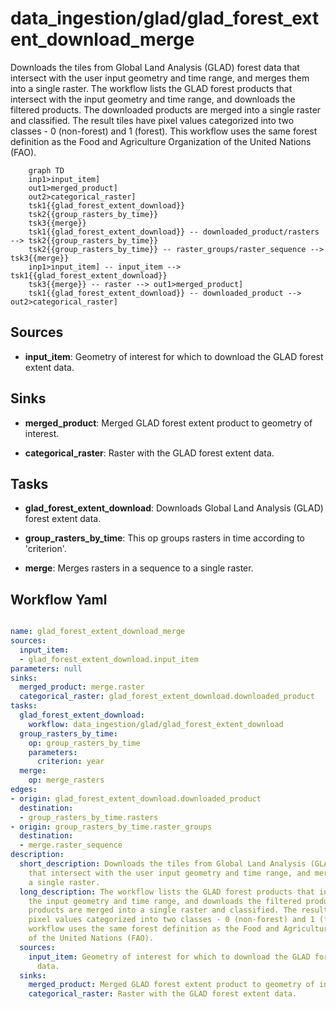 # data_ingestion/glad/glad_forest_extent_download_merge

Downloads the tiles from Global Land Analysis (GLAD) forest data that intersect with the user input geometry and time range, and merges them into a single raster. The workflow lists the GLAD forest products that intersect with the input geometry and time range, and downloads the filtered products. The downloaded products are merged into a single raster and classified. The result tiles have pixel values categorized into two classes - 0 (non-forest) and 1 (forest). This workflow uses the same forest definition as the Food and Agriculture Organization of the United Nations (FAO).

```{mermaid}
    graph TD
    inp1>input_item]
    out1>merged_product]
    out2>categorical_raster]
    tsk1{{glad_forest_extent_download}}
    tsk2{{group_rasters_by_time}}
    tsk3{{merge}}
    tsk1{{glad_forest_extent_download}} -- downloaded_product/rasters --> tsk2{{group_rasters_by_time}}
    tsk2{{group_rasters_by_time}} -- raster_groups/raster_sequence --> tsk3{{merge}}
    inp1>input_item] -- input_item --> tsk1{{glad_forest_extent_download}}
    tsk3{{merge}} -- raster --> out1>merged_product]
    tsk1{{glad_forest_extent_download}} -- downloaded_product --> out2>categorical_raster]
```

## Sources

- **input_item**: Geometry of interest for which to download the GLAD forest extent data.

## Sinks

- **merged_product**: Merged GLAD forest extent product to geometry of interest.

- **categorical_raster**: Raster with the GLAD forest extent data.

## Tasks

- **glad_forest_extent_download**: Downloads Global Land Analysis (GLAD) forest extent data.

- **group_rasters_by_time**: This op groups rasters in time according to 'criterion'.

- **merge**: Merges rasters in a sequence to a single raster.

## Workflow Yaml

```yaml

name: glad_forest_extent_download_merge
sources:
  input_item:
  - glad_forest_extent_download.input_item
parameters: null
sinks:
  merged_product: merge.raster
  categorical_raster: glad_forest_extent_download.downloaded_product
tasks:
  glad_forest_extent_download:
    workflow: data_ingestion/glad/glad_forest_extent_download
  group_rasters_by_time:
    op: group_rasters_by_time
    parameters:
      criterion: year
  merge:
    op: merge_rasters
edges:
- origin: glad_forest_extent_download.downloaded_product
  destination:
  - group_rasters_by_time.rasters
- origin: group_rasters_by_time.raster_groups
  destination:
  - merge.raster_sequence
description:
  short_description: Downloads the tiles from Global Land Analysis (GLAD) forest data
    that intersect with the user input geometry and time range, and merges them into
    a single raster.
  long_description: The workflow lists the GLAD forest products that intersect with
    the input geometry and time range, and downloads the filtered products. The downloaded
    products are merged into a single raster and classified. The result tiles have
    pixel values categorized into two classes - 0 (non-forest) and 1 (forest). This
    workflow uses the same forest definition as the Food and Agriculture Organization
    of the United Nations (FAO).
  sources:
    input_item: Geometry of interest for which to download the GLAD forest extent
      data.
  sinks:
    merged_product: Merged GLAD forest extent product to geometry of interest.
    categorical_raster: Raster with the GLAD forest extent data.


```